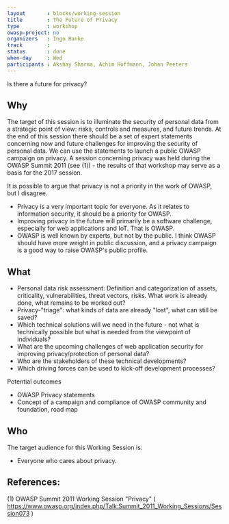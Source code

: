 ```yaml
---
layout       : blocks/working-session
title        : The Future of Privacy
type         : workshop
owasp-project: no
organizers   : Ingo Hanke
track        :
status       : done
when-day     : Wed
participants : Akshay Sharma, Achim Hoffmann, Johan Peeters
---
```


Is there a future for privacy?

## Why

The target of this session is to illuminate the security of personal data from a strategic point of view:
risks, controls and measures, and future trends.
At the end of this session there should be a set of expert statements concerning now and future
challenges for improving the security of personal data.
We can use the statements to launch a public OWASP campaign on privacy.
A session concerning privacy was held during the OWASP Summit 2011 (see (1)) - the results of
that workshop may serve as a basis for the 2017 session.

It is possible to argue that privacy is not a priority in the work of OWASP, but I disagree.
- Privacy is a very important topic for everyone. As it relates to information security, it should be a priority for OWASP.
- Improving privacy in the future will primarily be a software challenge, especially for web applications and IoT. That is OWASP.
- OWASP is well known by experts, but not by the public. I think OWASP should have more weight in public discussion, and a privacy campaign is a good way to raise OWASP's public profile.

## What

- Personal data risk assessment: Definition and categorization of assets, criticality, vulnerabilities, threat vectors, risks.
  What work is already done, what remains to be worked out?
- Privacy-"triage": what kinds of data are already "lost", what can still be saved?
- Which technical solutions will we need in the future - not what is technically possible but what is needed
  from the viewpoint of individuals?
- What are the upcoming challenges of web application security for improving privacy/protection of personal data?
- Who are the stakeholders of these technical developments?
- Which driving forces can be used to kick-off development processes?

Potential outcomes
- OWASP Privacy statements
- Concept of a campaign and compliance of OWASP community and foundation, road map

## Who

The target audience for this Working Session is:

- Everyone who cares about privacy.

## References:

(1) OWASP Summit 2011 Working Session "Privacy" ( https://www.owasp.org/index.php/Talk:Summit_2011_Working_Sessions/Session073 )
